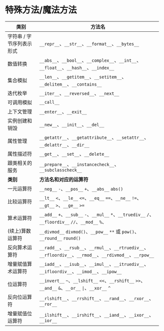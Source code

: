 # 特殊方法/魔法方法

| **类别**                  | **方法名**                                                                                                 |
| ------------------------- | ---------------------------------------------------------------------------------------------------------- |
| 字符串 / 字节序列表示形式 | `__repr__`、`__str__`、`__format__`、`__bytes__`                                                           |
| 数值转换                  | `__abs__`、`__bool__`、`__complex__`、`__int__`、`__float__`、`__hash__`、`__index__`                      |
| 集合模拟                  | `__len__`、`__getitem__`、`__setitem__`、`__delitem__`、`__contains__`                                     |
| 迭代枚举                  | `__iter__`、`__reversed__`、`__next__`                                                                     |
| 可调用模拟                | `__call__`                                                                                                 |
| 上下文管理                | `__enter__`、`__exit__`                                                                                    |
| 实例创建和销毁            | `__new__`、`__init__`、`__del__`                                                                           |
| 属性管理                  | `__getattr__`、`__getattribute__`、`__setattr__`、`__delattr__`、`__dir__`                                 |
| 属性描述符                | `__get__`、`__set__`、`__delete__`                                                                         |
| 跟类相关的服务            | `__prepare__`、`__instancecheck__`、`__subclasscheck__`                                                    |
| **类别**                  | **方法名和对应的运算符**                                                                                   |
| 一元运算符                | `__neg__` `-`、`__pos__` `+`、`__abs__` `abs()`                                                            |
| 比较运算符                | `__lt__` `<`、`__le__` `<=`、`__eq__` `==`、`__ne__` `!=`、`__gt__` `>`、`__ge__` `>=`                     |
| 算术运算符                | `__add__` `+`、`__sub__` `-`、`__mul__` `*`、`__truediv__` `/`、`__floordiv__` `//`、`__mod__` `%`、       |
| (续上)算数运算符          | `__divmod__` `divmod()`、`__pow__` `**` 或 `pow()`、`__round__` `round()`                                  |
| 反向算术运算符            | `__radd__`、`__rsub__`、`__rmul__`、`__rtruediv__`、`__rfloordiv__`、`__rmod__`、`__rdivmod__`、`__rpow__` |
| 增量赋值算术运算符        | `__iadd__`、`__isub__`、`__imul__`、`__itruediv__`、`__ifloordiv__`、`__imod__`、`__ipow__`                |
| 位运算符                  | `__invert__` `~`、`__lshift__` `<<`、`__rshift__` `>>`、`__and__` `&`、`__or__` `\|`、`__xor__` `^`        |
| 反向位运算符              | `__rlshift__`、`__rrshift__`、`__rand__`、`__rxor__`、`__ror__`                                            |
| 增量赋值位运算符          | `__ilshift__`、`__irshift__`、`__iand__`、`__ixor__`、`__ior__`                                            |

